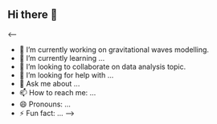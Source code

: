 ## Hi there 👋

<--
- 🔭 I’m currently working on gravitational waves modelling.
- 🌱 I’m currently learning ...
- 👯 I’m looking to collaborate on data analysis topic. 
- 🤔 I’m looking for help with ...
- 💬 Ask me about ...
- 📫 How to reach me: ...
- 😄 Pronouns: ...
- ⚡ Fun fact: ...
-->
